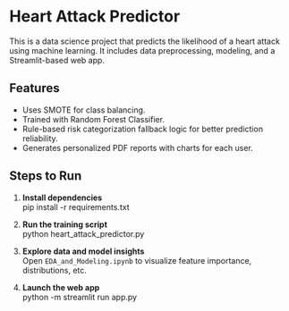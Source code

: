 # Heart Attack Predictor

This is a data science project that predicts the likelihood of a heart attack using machine learning. It includes data preprocessing, modeling, and a Streamlit-based web app.

## Features
- Uses SMOTE for class balancing.
- Trained with Random Forest Classifier.
- Rule-based risk categorization fallback logic for better prediction reliability.
- Generates personalized PDF reports with charts for each user.

## Steps to Run

1. **Install dependencies**  
   pip install -r requirements.txt


2. **Run the training script**  
   python heart_attack_predictor.py


3. **Explore data and model insights**  
Open `EDA_and_Modeling.ipynb` to visualize feature importance, distributions, etc.

4. **Launch the web app**  
   python -m streamlit run app.py